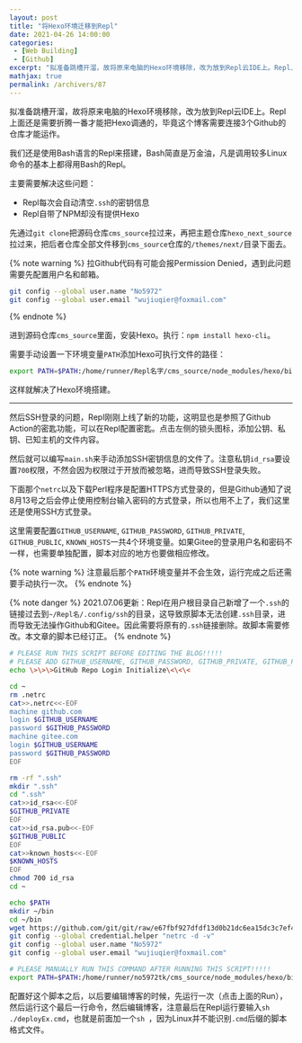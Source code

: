 ```yaml
---
layout: post
title: "将Hexo环境迁移到Repl"
date: 2021-04-26 14:00:00
categories: 
 - [Web Building]
 - [Github]
excerpt: "拟准备跳槽开溜，故将原来电脑的Hexo环境移除，改为放到Repl云IDE上。Repl上面还是需要折腾一番才能把Hexo调通的，毕竟这个博客需要连接3个Github的仓库才能运作。"
mathjax: true
permalink: /archivers/87
---
```


拟准备跳槽开溜，故将原来电脑的Hexo环境移除，改为放到Repl云IDE上。Repl上面还是需要折腾一番才能把Hexo调通的，毕竟这个博客需要连接3个Github的仓库才能运作。

我们还是使用Bash语言的Repl来搭建，Bash简直是万金油，凡是调用较多Linux命令的基本上都得用Bash的Repl。

主要需要解决这些问题：
* Repl每次会自动清空```.ssh```的密钥信息
* Repl自带了NPM却没有提供Hexo

先通过```git clone```把源码仓库```cms_source```拉过来，再把主题仓库```hexo_next_source```拉过来，把后者仓库全部文件移到```cms_source```仓库的```/themes/next/```目录下面去。

{% note warning %}
拉Github代码有可能会报Permission Denied，遇到此问题需要先配置用户名和邮箱。

```bash
git config --global user.name "No5972"
git config --global user.email "wujiuqier@foxmail.com"
```
{% endnote %}

进到源码仓库```cms_source```里面，安装Hexo。执行：```npm install hexo-cli```。

需要手动设置一下环境变量```PATH```添加Hexo可执行文件的路径：
```bash
export PATH=$PATH:/home/runner/Repl名字/cms_source/node_modules/hexo/bin:/home/runner/bin
```

这样就解决了Hexo环境搭建。

---

然后SSH登录的问题，Repl刚刚上线了新的功能，这明显也是参照了Github Action的密匙功能，可以在Repl配置密匙。点击左侧的锁头图标，添加公钥、私钥、已知主机的文件内容。

然后就可以编写```main.sh```来手动添加SSH密钥信息的文件了。注意私钥```id_rsa```要设置```700```权限，不然会因为权限过于开放而被忽略，进而导致SSH登录失败。

下面那个```netrc```以及下载Perl程序是配置HTTPS方式登录的，但是Github通知了说8月13号之后会停止使用控制台输入密码的方式登录，所以也用不上了，我们这里还是使用SSH方式登录。

这里需要配置```GITHUB_USERNAME```, ```GITHUB_PASSWORD```, ```GITHUB_PRIVATE```, ```GITHUB_PUBLIC```, ```KNOWN_HOSTS```一共4个环境变量。如果Gitee的登录用户名和密码不一样，也需要单独配置，脚本对应的地方也要做相应修改。

{% note warning %}
注意最后那个```PATH```环境变量并不会生效，运行完成之后还需要手动执行一次。
{% endnote %}

{% note danger %}
2021.07.06更新：Repl在用户根目录自己新增了一个```.ssh```的链接过去到```~/Repl名/.config/ssh```的目录，这导致原脚本无法创建```.ssh```目录，进而导致无法操作Github和Gitee。因此需要将原有的```.ssh```链接删除。故脚本需要修改。本文章的脚本已经订正。
{% endnote %}

```bash
# PLEASE RUN THIS SCRIPT BEFORE EDITING THE BLOG!!!!!
# PLEASE ADD GITHUB_USERNAME, GITHUB_PASSWORD, GITHUB_PRIVATE, GITHUB_PUBLIC, KNOWN_HOSTS ENVIRONMENT VARIABLES BEFORE RUNNING THIS SCRIPT!!!!!
echo \>\>\>GitHub Repo Login Initialize\<\<\<

cd ~
rm .netrc
cat>>.netrc<<-EOF
machine github.com
login $GITHUB_USERNAME
password $GITHUB_PASSWORD
machine gitee.com
login $GITHUB_USERNAME
password $GITHUB_PASSWORD
EOF

rm -rf ".ssh"
mkdir ".ssh"
cd ".ssh"
cat>>id_rsa<<-EOF
$GITHUB_PRIVATE
EOF
cat>>id_rsa.pub<<-EOF
$GITHUB_PUBLIC
EOF
cat>>known_hosts<<-EOF
$KNOWN_HOSTS
EOF
chmod 700 id_rsa
cd ~

echo $PATH
mkdir ~/bin
cd ~/bin
wget https://github.com/git/git/raw/e67fbf927dfdf13d0b21dc6ea15dc3c7ef448ea0/contrib/credential/netrc/git-credential-netrc.perl
git config --global credential.helper "netrc -d -v"
git config --global user.name "No5972"
git config --global user.email "wujiuqier@foxmail.com"

# PLEASE MANUALLY RUN THIS COMMAND AFTER RUNNING THIS SCRIPT!!!!!
export PATH=$PATH:/home/runner/no5972tk/cms_source/node_modules/hexo/bin:/home/runner/bin
```

配置好这个脚本之后，以后要编辑博客的时候，先运行一次（点击上面的Run），然后运行这个最后一行命令，然后编辑博客，注意最后在Repl运行要输入```sh ./deployEx.cmd```，也就是前面加一个```sh ```，因为Linux并不能识别```.cmd```后缀的脚本格式文件。